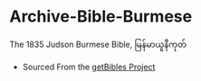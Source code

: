 # Archive-Bible-Burmese
The 1835 Judson Burmese Bible, မြန်မာယူနီကုတ်

- Sourced From the [getBibles Project](https://github.com/getbible/Bibles/)